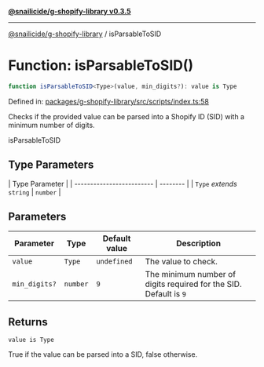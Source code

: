 [**@snailicide/g-shopify-library v0.3.5**](../README.md)

---

[@snailicide/g-shopify-library](../README.md) / isParsableToSID

# Function: isParsableToSID()

```ts
function isParsableToSID<Type>(value, min_digits?): value is Type
```

Defined in:
[packages/g-shopify-library/src/scripts/index.ts:58](https://github.com/gbtunney/snailicide-monorepo/blob/master/packages/g-shopify-library/src/scripts/index.ts#L58)

Checks if the provided value can be parsed into a Shopify ID (SID) with a
minimum number of digits.

isParsableToSID

## Type Parameters

| Type Parameter            |
| ------------------------- | -------- |
| `Type` _extends_ `string` | `number` |

## Parameters

| Parameter     | Type     | Default value | Description                                                       |
| ------------- | -------- | ------------- | ----------------------------------------------------------------- |
| `value`       | `Type`   | `undefined`   | The value to check.                                               |
| `min_digits?` | `number` | `9`           | The minimum number of digits required for the SID. Default is `9` |

## Returns

`value is Type`

True if the value can be parsed into a SID, false otherwise.
